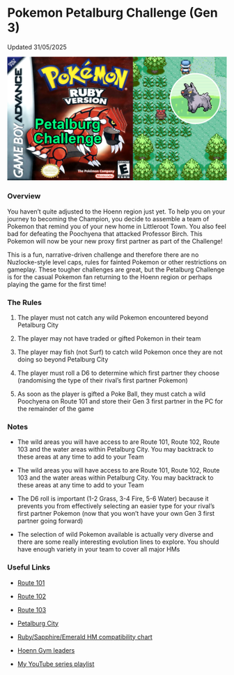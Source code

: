 # Pokemon Petalburg Challenge (Gen 3)

Updated 31/05/2025

![Pokemon Petalburg Challenge](img/ruby-challenge.jpg)

### Overview

You haven’t quite adjusted to the Hoenn region just yet. To help you on your journey to becoming the Champion, you decide to assemble a team of Pokemon that remind you of your new home in Littleroot Town. You also feel bad for defeating the Poochyena that attacked Professor Birch. This Pokemon will now be your new proxy first partner as part of the Challenge!

This is a fun, narrative-driven challenge and therefore there are no Nuzlocke-style level caps, rules for fainted Pokemon or other restrictions on gameplay. These tougher challenges are great, but the Petalburg Challenge is for the casual Pokemon fan returning to the Hoenn region or perhaps playing the game for the first time!

### The Rules

1. The player must not catch any wild Pokemon encountered beyond Petalburg City
  
2. The player may not have traded or gifted Pokemon in their team
  
3. The player may fish (not Surf) to catch wild Pokemon once they are not doing so beyond Petalburg City
  
4. The player must roll a D6 to determine which first partner they choose (randomising the type of their rival’s first partner Pokemon)
  
5. As soon as the player is gifted a Poke Ball, they must catch a wild Poochyena on Route 101 and store their Gen 3 first partner in the PC for the remainder of the game
  
### Notes

- The wild areas you will have access to are Route 101, Route 102, Route 103 and the water areas within Petalburg City. You may backtrack to these areas at any time to add to your Team
  
- The wild areas you will have access to are Route 101, Route 102, Route 103 and the water areas within Petalburg City. You may backtrack to these areas at any time to add to your Team
  
- The D6 roll is important (1-2 Grass, 3-4 Fire, 5-6 Water) because it prevents you from effectively selecting an easier type for your rival’s first partner Pokemon (now that you won’t have your own Gen 3 first partner going forward)
  
- The selection of wild Pokemon available is actually very diverse and there are some really interesting evolution lines to explore. You should have enough variety in your team to cover all major HMs

### Useful Links

- [Route 101](https://bulbapedia.bulbagarden.net/wiki/Hoenn_Route_101)
  
- [Route 102](https://bulbapedia.bulbagarden.net/wiki/Hoenn_Route_102)
  
- [Route 103](https://bulbapedia.bulbagarden.net/wiki/Hoenn_Route_103)
  
- [Petalburg City](https://bulbapedia.bulbagarden.net/wiki/Petalburg_City)
  
- [Ruby/Sapphire/Emerald HM compatibility chart](https://pokemondb.net/ruby-sapphire/hms)
  
- [Hoenn Gym leaders](https://www.serebii.net/rubysapphire/gyms.shtml)
  
- [My YouTube series playlist](https://www.youtube.com/playlist?list=PLBBxSYze67ee5i9yrRSJ31u0wqdy7jtBW)
